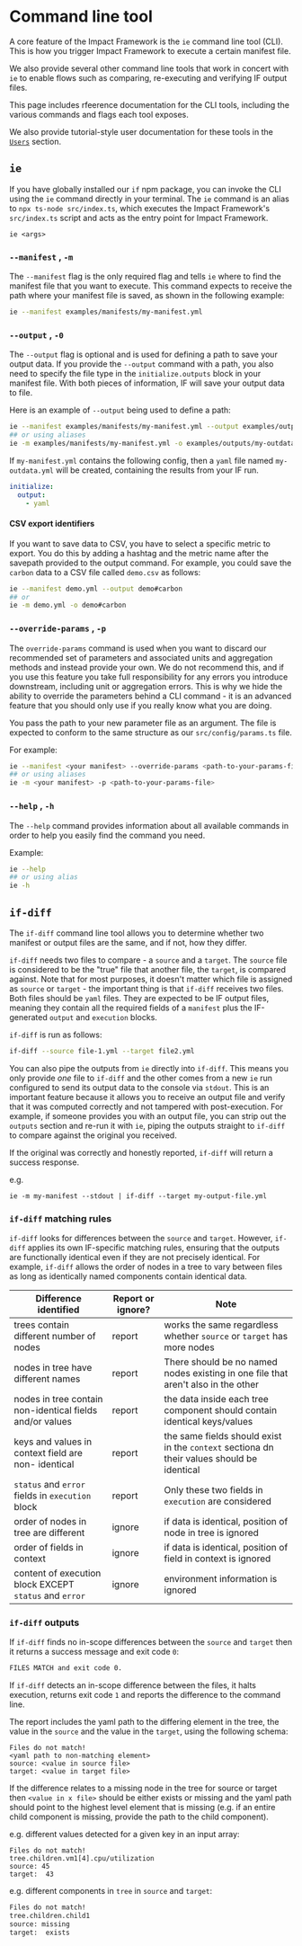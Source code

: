# Command line tool 


A core feature of the Impact Framework is the `ie` command line tool (CLI). This is how you trigger Impact Framework to execute a certain manifest file. 

We also provide several other command line tools that work in concert with `ie` to enable flows such as comparing, re-executing and verifying IF output files.

This page includes rfeerence documentation for the CLI tools, including the various commands and flags each tool exposes. 

We also provide tutorial-style user documentation for these tools in the [`Users`](../users/) section.


## `ie`

If you have globally installed our `if` npm package, you can invoke the CLI using the `ie` command directly in your terminal. The `ie` command is an alias to `npx ts-node src/index.ts`, which executes the Impact Framework's `src/index.ts` script and acts as the entry point for Impact Framework.

`ie <args>`

### `--manifest` , `-m`

The `--manifest` flag is the only required flag and tells `ie` where to find the manifest file that you want to execute. This command expects to receive the path where your manifest file is saved, as shown in the following example:

```sh
ie --manifest examples/manifests/my-manifest.yml
```

###  `--output` , `-0`

The `--output` flag is optional and is used for defining a path to save your output data. If you provide the `--output` command with a path, you also need to specify the file type in the `initialize.outputs` block in your manifest file. With both pieces of information, IF will save your output data to file.  

Here is an example of `--output` being used to define a path:

```sh
ie --manifest examples/manifests/my-manifest.yml --output examples/outputs/my-outdata
## or using aliases
ie -m examples/manifests/my-manifest.yml -o examples/outputs/my-outdata
```

If `my-manifest.yml` contains the following config, then a `yaml` file named `my-outdata.yml` will be created, containing the results from your IF run.

```yaml
initialize:
  output:
    - yaml
```

#### CSV export identifiers

If you want to save data to CSV, you have to select a specific metric to export. You do this by adding a hashtag and the metric name after the savepath provided to the output command. For example, you could save the `carbon` data to a CSV file called `demo.csv` as follows:


```sh
ie --manifest demo.yml --output demo#carbon
## or
ie -m demo.yml -o demo#carbon
```


### `--override-params` , `-p`

The `override-params` command is used when you want to discard our recommended set of parameters and associated units and aggregation methods and instead provide your own. We do not recommend this, and if you use this feature you take full responsibility for any errors you introduce downstream, including unit or aggregation errors. This is why we hide the ability to override the parameters behind a CLI command - it is an advanced feature that you should only use if you really know what you are doing. 

You pass the path to your new parameter file as an argument. The file is expected to conform to the same structure as our `src/config/params.ts` file.

For example:

```sh
ie --manifest <your manifest> --override-params <path-to-your-params-file>
## or using aliases
ie -m <your manifest> -p <path-to-your-params-file>
```


### `--help` , `-h`

The `--help` command provides information about all available commands in order to help you easily find the command you need.

Example:
```sh
ie --help
## or using alias
ie -h
```


## `if-diff`

The `if-diff` command line tool allows you to determine whether two manifest or output files are the same, and if not, how they differ.

`if-diff` needs two files to compare - a `source` and a `target`. The `source` file is considered to be the "true" file that another file, the `target`, is compared against. Note that for most purposes, it doesn't matter which file is assigned as `source` or `target` - the important thing is that `if-diff` receives two files. Both files should be `yaml` files. They are expected to be IF output files, meaning they contain all the required fields of a `manifest` plus the IF-generated `output` and `execution` blocks.

`if-diff` is run as follows:

```sh
if-diff --source file-1.yml --target file2.yml
```

You can also pipe the outputs from `ie` directly into `if-diff`. This means you only provide *one* file to `if-diff` and the other comes from a new `ie` run configured to send its output data to the console via `stdout`. This is an important feature because it allows you to receive an output file and verify that it was computed correctly and not tampered with post-execution. For example, if someone provides you with an output file, you can strip out the `outputs` section and re-run it with `ie`, piping the outputs straight to `if-diff` to compare against the original you received. 

If the original was correctly and honestly reported, `if-diff` will return a success response.

e.g.

```
ie -m my-manifest --stdout | if-diff --target my-output-file.yml
```


### `if-diff` matching rules

`if-diff` looks for differences between the `source` and `target`. However, `if-diff` applies its own IF-specific matching rules, ensuring that the outputs are functionally identical even if they are not precisely identical. For example, `if-diff` allows the order of nodes in a  tree to vary between files as long as identically named components contain identical data.

| Difference identified                                    | Report or ignore? | Note                                                                                       |
| -------------------------------------------------------- | ----------------- | ------------------------------------------------------------------------------------------ |
| trees contain different number of nodes                  | report            | works the same regardless whether `source` or `target` has more nodes                      |
| nodes in tree have different names                       | report            | There should be no named nodes existing in one file that aren't also in the other          |
| nodes in tree contain non-identical fields and/or values | report            | the data inside each tree component should contain identical keys/values                   |
| keys and values in context field are non- identical      | report            | the same fields should exist in the `context` sectiona dn their values should be identical |
| `status` and `error` fields in `execution` block         | report            | Only these two fields in `execution` are considered                                        |
| order of nodes in tree are different                     | ignore            | if data is identical, position of node in tree is ignored                                  |
| order of fields in context                               | ignore            | if data is identical, position of field in context is ignored                              |
| content of execution block EXCEPT `status` and `error`   | ignore            | environment information is ignored                                                         |



### `if-diff` outputs


If `if-diff` finds no in-scope differences between the `source` and `target` then it returns a success message and exit code `0`: 

```sh
FILES MATCH and exit code 0.
```

If `if-diff` detects an in-scope difference between the files, it halts execution, returns exit code `1` and reports the difference to the command line. 

The report includes the yaml path to the differing element in the tree, the value in the `source` and the value in the `target`, using the following schema:

```
Files do not match!
<yaml path to non-matching element>
source: <value in source file>
target: <value in target file>
```

If the difference relates to a missing node in the tree for source or target then `<value in x file>` should be either exists or missing and the yaml path should point to the highest level element that is missing (e.g. if an entire child component is missing, provide the path to the child component).

e.g. different values detected for a given key in an input array:

```
Files do not match!
tree.children.vm1[4].cpu/utilization
source: 45
target:  43
```


e.g. different components in `tree` in `source` and `target`:

```sh
Files do not match!
tree.children.child1
source: missing
target:  exists
```
